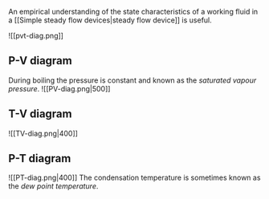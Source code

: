 An empirical understanding of the state characteristics of a working fluid in a [[Simple steady flow devices|steady flow device]] is useful. 

![[pvt-diag.png]]

## P-V diagram
During boiling the pressure is constant and known as the *saturated vapour pressure*.
![[PV-diag.png|500]]
## T-V diagram
![[TV-diag.png|400]]
## P-T diagram

![[PT-diag.png|400]]
The condensation temperature is sometimes known as the *dew point temperature*.